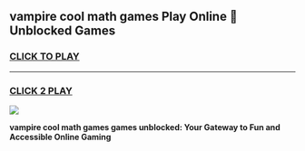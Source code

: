 
## vampire cool math games Play Online 👋 Unblocked Games
<h3>
<a href="https://news.freeplayer.one?title=vampire_cool_math_games&ref=17CMG">CLICK TO PLAY</a></h3>
<hr>

<h3>
<a href="https://news.freeplayer.one?title=vampire_cool_math_games&ref=17CMG">CLICK 2 PLAY</a>
  
</h3>

<a href="https://news.freeplayer.one?title=vampire_cool_math_games&ref=17CMG/"><img src="https://clearcache.store/games.png"></a>


**vampire cool math games games unblocked: Your Gateway to Fun and Accessible Online Gaming**
